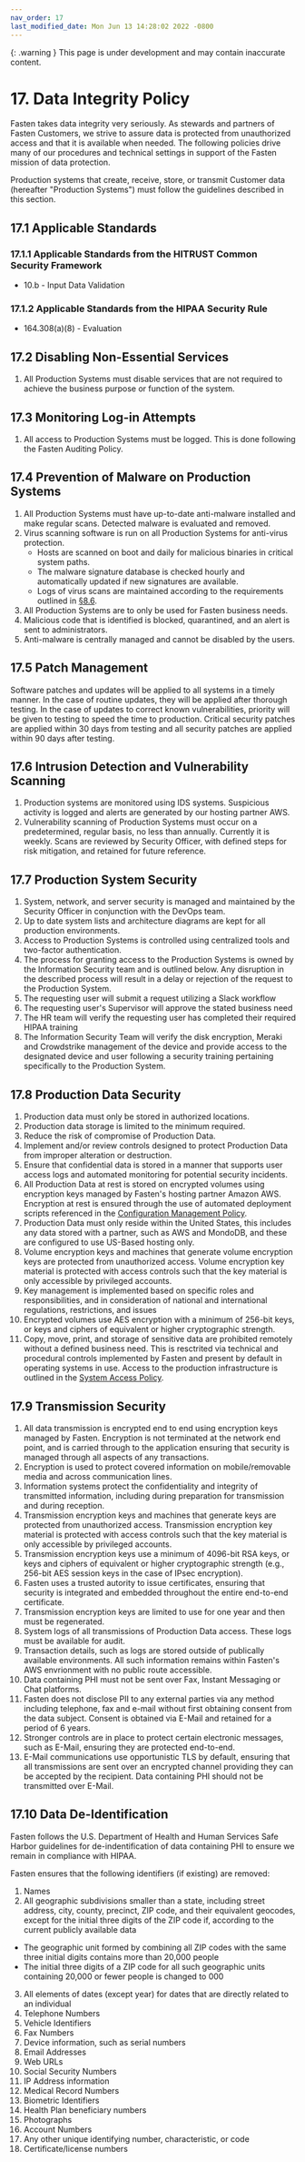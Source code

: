 ```yaml
---
nav_order: 17
last_modified_date: Mon Jun 13 14:28:02 2022 -0800
---
```


{: .warning }
This page is under development and may contain inaccurate content.

# 17. Data Integrity Policy

Fasten takes data integrity very seriously. As stewards and partners of Fasten Customers, we strive to assure data is protected from unauthorized access and that it is available when needed. The following policies drive many of our procedures and technical settings in support of the Fasten mission of data protection.

Production systems that create, receive, store, or transmit Customer data (hereafter "Production Systems") must follow the guidelines described in this section.

## 17.1 Applicable Standards

### 17.1.1 Applicable Standards from the HITRUST Common Security Framework

* 10.b - Input Data Validation

### 17.1.2 Applicable Standards from the HIPAA Security Rule

* 164.308(a)(8) - Evaluation

## 17.2 Disabling Non-Essential Services

1. All Production Systems must disable services that are not required to achieve the business purpose or function of the system.

## 17.3 Monitoring Log-in Attempts

1. All access to Production Systems must be logged. This is done following the Fasten Auditing Policy.

## 17.4 Prevention of Malware on Production Systems

1. All Production Systems must have up-to-date anti-malware installed and make regular scans. Detected malware is evaluated and removed.
1. Virus scanning software is run on all Production Systems for anti-virus protection.
   * Hosts are scanned on boot and daily for malicious binaries in critical system paths.
   * The malware signature database is checked hourly and automatically updated if new signatures are available.
   * Logs of virus scans are maintained according to the requirements outlined in [§8.6](08-auditing_policy.html#86-audit-log-security-controls-and-backup).
1. All Production Systems are to only be used for Fasten business needs.
1. Malicious code that is identified is blocked, quarantined, and an alert is sent to administrators.
1. Anti-malware is centrally managed and cannot be disabled by the users.  

## 17.5 Patch Management

Software patches and updates will be applied to all systems in a timely manner. In the case of routine updates, they will be applied after thorough testing. In the case of updates to correct known vulnerabilities, priority will be given to testing to speed the time to production. Critical security patches are applied within 30 days from testing and all security patches are applied within 90 days after testing.

## 17.6 Intrusion Detection and Vulnerability Scanning

1. Production systems are monitored using IDS systems. Suspicious activity is logged and alerts are generated by our hosting partner AWS.
1. Vulnerability scanning of Production Systems must occur on a predetermined, regular basis, no less than annually. Currently it is weekly. Scans are reviewed by Security Officer, with defined steps for risk mitigation, and retained for future reference.

## 17.7 Production System Security

1. System, network, and server security is managed and maintained by the Security Officer in conjunction with the DevOps team.
2. Up to date system lists and architecture diagrams are kept for all production environments.
3. Access to Production Systems is controlled using centralized tools and two-factor authentication.
4. The process for granting access to the Production Systems is owned by the Information Security team and is outlined below. Any disruption in the described process will result in a delay or rejection of the request to the Production System.
  1. The requesting user will submit a request utilizing a Slack workflow 
  2. The requesting user's Supervisor will approve the stated business need
  3. The HR team will verify the requesting user has completed their required HIPAA training
  4. The Information Security Team will verify the disk encryption, Meraki and Crowdstrike management of the device and provide access to the designated device and user following a security training pertaining specifically to the Production System.


## 17.8 Production Data Security

1. Production data must only be stored in authorized locations.
1. Production data storage is limited to the minimum required.
1. Reduce the risk of compromise of Production Data.
1. Implement and/or review controls designed to protect Production Data from improper alteration or destruction.
1. Ensure that confidential data is stored in a manner that supports user access logs and automated monitoring for potential security incidents.
1. All Production Data at rest is stored on encrypted volumes using encryption keys managed by Fasten's hosting partner Amazon AWS. Encryption at rest is ensured through the use of automated deployment scripts referenced in the [Configuration Management Policy](#9.-configuration-management-policy).
1. Production Data must only reside within the United States, this includes any data stored with a partner, such as AWS and MondoDB, and these are configured to use US-Based hosting only.
1. Volume encryption keys and machines that generate volume encryption keys are protected from unauthorized access. Volume encryption key material is protected with access controls such that the key material is only accessible by privileged accounts.
1. Key management is implemented based on specific roles and responsibilities, and in consideration of national and international regulations, restrictions, and issues
1. Encrypted volumes use AES encryption with a minimum of 256-bit keys, or keys and ciphers of equivalent or higher cryptographic strength.
1. Copy, move, print, and storage of sensitive data are prohibited remotely without a defined business need. This is resctrited via technical and procedural controls implemented by Fasten and present by default in operating systems in use. Access to the production infrastructure is outlined in the [System Access Policy](#7.-system-access-policy). 
 

## 17.9 Transmission Security

1. All data transmission is encrypted end to end using encryption keys managed by Fasten. Encryption is not terminated at the network end point, and is carried through to the application ensuring that security is managed through all aspects of any transactions. 
1. Encryption is used to protect covered information on mobile/removable media and across communication lines. 
1. Information systems protect the confidentiality and integrity of transmitted information, including during preparation for transmission and during reception.
1. Transmission encryption keys and machines that generate keys are protected from unauthorized access. Transmission encryption key material is protected with access controls such that the key material is only accessible by privileged accounts.
1. Transmission encryption keys use a minimum of 4096-bit RSA keys, or keys and ciphers of equivalent or higher cryptographic strength (e.g., 256-bit AES session keys in the case of IPsec encryption).
1. Fasten uses a trusted autority to issue certificates, ensuring that security is integrated and embedded throughout the entire end-to-end certificate.
1. Transmission encryption keys are limited to use for one year and then must be regenerated.
1. System logs of all transmissions of Production Data access. These logs must be available for audit.
1. Transaction details, such as logs are stored outside of publically available environments. All such information remains within Fasten's AWS envrionment with no public route accessible. 
1. Data containing PHI must not be sent over Fax, Instant Messaging or Chat platforms.
1. Fasten does not disclose PII to any external parties via any method including telephone, fax and e-mail without first obtaining consent from the data subject. Consent is obtained via E-Mail and retained for a period of 6 years. 
1. Stronger controls are in place to protect certain electronic messages, such as E-Mail, ensuring they are protected end-to-end.
1. E-Mail communications use opportunistic TLS by default, ensuring that all transmissions are sent over an encrypted channel providing they can be accepted by the recipient. Data containing PHI should not be transmitted over E-Mail.
 
## 17.10 Data De-Identification

Fasten follows the U.S. Department of Health and Human Services Safe Harbor guidelines for de-indentification of data containing PHI to ensure we remain in compliance with HIPAA.

Fasten ensures that the following identifiers (if existing) are removed:

1. Names
2. All geographic subdivisions smaller than a state, including street address, city, county, precinct, ZIP code, and their equivalent geocodes, except for the initial three digits of the ZIP code if, according to the current publicly available data
  * The geographic unit formed by combining all ZIP codes with the same three initial digits contains more than 20,000 people
  * The initial three digits of a ZIP code for all such geographic units containing 20,000 or fewer people is changed to 000
3. All elements of dates (except year) for dates that are directly related to an individual
4. Telephone Numbers
5. Vehicle Identifiers
6. Fax Numbers
7. Device information, such as serial numbers
8. Email Addresses
9. Web URLs
10. Social Security Numbers
11. IP Address information
12. Medical Record Numbers
13. Biometric Identifiers
14. Health Plan beneficiary numbers
15. Photographs
16. Account Numbers
17. Any other unique identifying number, characteristic, or code
18. Certificate/license numbers
